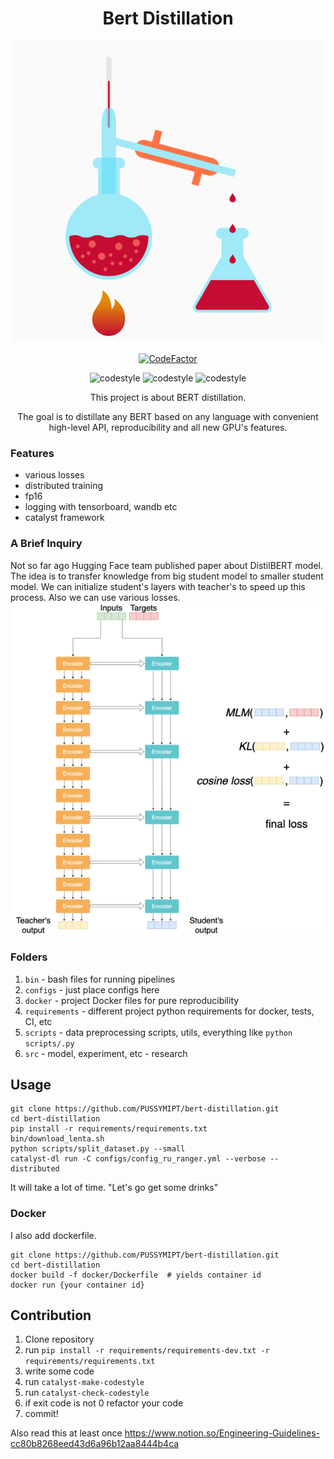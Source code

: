 <div align="center">

# Bert Distillation

![logo](imgs/logo_small.png)

[![CodeFactor](https://www.codefactor.io/repository/github/pussymipt/bert-distillation/badge)](https://www.codefactor.io/repository/github/pussymipt/bert-distillation)

![codestyle](https://github.com/PUSSYMIPT/bert-distillation/workflows/Linter/badge.svg?branch=master&event=push)
![codestyle](https://github.com/PUSSYMIPT/bert-distillation/workflows/Notebook%20API/badge.svg?branch=master&event=push)
![codestyle](https://github.com/PUSSYMIPT/bert-distillation/workflows/Config%20API/badge.svg?branch=master&event=push)

This project is about BERT distillation.

The goal is to distillate any BERT based on any language with convenient high-level API, reproducibility and all new GPU's features.

</div>

### Features
- various losses
- distributed training
- fp16
- logging with tensorboard, wandb etc
- catalyst framework

### A Brief Inquiry

Not so far ago Hugging Face team published paper about DistilBERT model. The idea is to transfer knowledge from big student model to smaller student model. We can initialize student's layers with teacher's to speed up this process. Also we can use various losses.
![schema](imgs/distillation_schema.png) 



### Folders

1. `bin` - bash files for running pipelines
2. `configs` - just place configs here
3. `docker` - project Docker files for pure reproducibility
4. `requirements` - different project python requirements for docker, tests, CI, etc
5. `scripts` - data preprocessing scripts, utils, everything like `python scripts/.py`
6. `src` - model, experiment, etc - research

## Usage
```
git clone https://github.com/PUSSYMIPT/bert-distillation.git
cd bert-distillation
pip install -r requirements/requirements.txt
bin/download_lenta.sh
python scripts/split_dataset.py --small
catalyst-dl run -C configs/config_ru_ranger.yml --verbose --distributed
```
It will take a lot of time. "Let's go get some drinks"

### Docker

I also add dockerfile.
```
git clone https://github.com/PUSSYMIPT/bert-distillation.git
cd bert-distillation
docker build -f docker/Dockerfile  # yields container id
docker run {your container id}
```


## Contribution

1. Clone repository
2. run `pip install -r requirements/requirements-dev.txt -r requirements/requirements.txt`
3. write some code
4. run `catalyst-make-codestyle`
5. run `catalyst-check-codestyle`
6. if exit code is not 0 refactor your code
7. commit!

Also read this at least once
https://www.notion.so/Engineering-Guidelines-cc80b8268eed43d6a96b12aa8444b4ca
